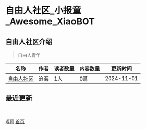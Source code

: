 # 自由人社区_小报童_Awesome_XiaoBOT

## 自由人社区介绍
> 自由人青年  
  


|名称|作者|读者数量|内容数量|更新时间|
|---|---|---|---|---|
|[自由人社区](https://xiaobot.net/p/free666?refer=0b133df9-27dc-423b-8101-639049001c13)|沧海|1人|0篇|2024-11-01|

## 最近更新



<a href="https://github.com/Reno9527/awesome-xiaobot" style="color: white; text-decoration: none;">awesome-xiaobot</a>

返回 [首页](../README.md)

